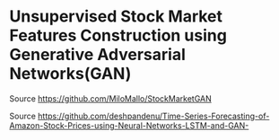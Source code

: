 # Unsupervised Stock Market Features Construction using Generative Adversarial Networks(GAN)

Source https://github.com/MiloMallo/StockMarketGAN

Source https://github.com/deshpandenu/Time-Series-Forecasting-of-Amazon-Stock-Prices-using-Neural-Networks-LSTM-and-GAN-